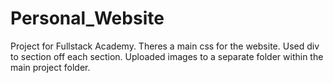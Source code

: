 # Personal_Website
Project for Fullstack Academy.
Theres a main css for the website.
Used div to section off each section.
Uploaded images to a separate folder within the main project folder.

